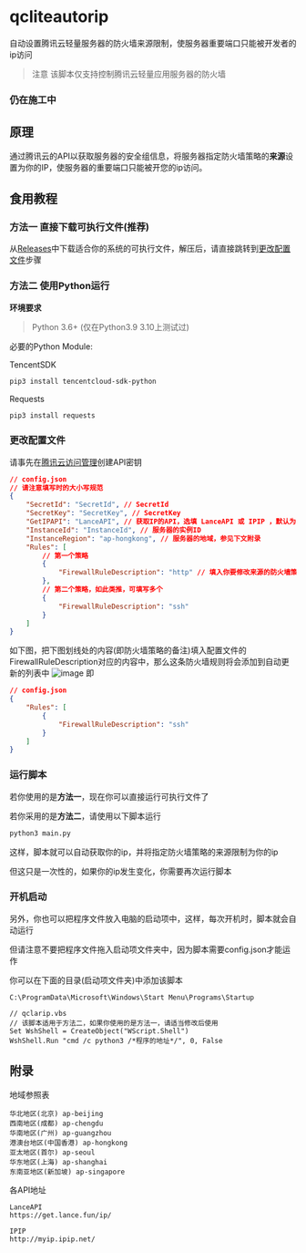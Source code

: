 # qcliteautorip
自动设置腾讯云轻量服务器的防火墙来源限制，使服务器重要端口只能被开发者的ip访问

> 注意 该脚本仅支持控制腾讯云轻量应用服务器的防火墙
### 仍在施工中

## 原理
通过腾讯云的API以获取服务器的安全组信息，将服务器指定防火墙策略的**来源**设置为你的IP，使服务器的重要端口只能被开您的ip访问。

## 食用教程
### 方法一 直接下载可执行文件(推荐)
从[Releases](https://github.com/cnlancehu/qcliteautorip/releases)中下载适合你的系统的可执行文件，解压后，请直接跳转到[更改配置文件](#更改配置文件)步骤

### 方法二 使用Python运行
**环境要求**
> Python 3.6+ (仅在Python3.9 3.10上测试过)

必要的Python Module:

TencentSDK
```bash
pip3 install tencentcloud-sdk-python
```

Requests
```bash
pip3 install requests
```

### 更改配置文件

请事先在[腾讯云访问管理](https://console.cloud.tencent.com/cam/capi)创建API密钥

```json
// config.json
// 请注意填写时的大小写规范
{
    "SecretId": "SecretId", // SecretId
    "SecretKey": "SecretKey", // SecretKey
    "GetIPAPI": "LanceAPI", // 获取IP的API，选填 LanceAPI 或 IPIP ，默认为LanceAPI
    "InstanceId": "InstanceId", // 服务器的实例ID
    "InstanceRegion": "ap-hongkong", // 服务器的地域，参见下文附录
    "Rules": [
        // 第一个策略
        {
            "FirewallRuleDescription": "http" // 填入你要修改来源的防火墙策略的描述
        },
        // 第二个策略，如此类推，可填写多个
        {
            "FirewallRuleDescription": "ssh" 
        }
    ]
}
```
如下图，把下图划线处的内容(即防火墙策略的备注)填入配置文件的FirewallRuleDescription对应的内容中，那么这条防火墙规则将会添加到自动更新的列表中
![image](https://user-images.githubusercontent.com/106385654/214570514-90e46714-c3a3-450f-ba37-36f8dcb9089a.png)
即
```json
// config.json
{
    "Rules": [
        {
            "FirewallRuleDescription": "ssh"
        }
    ]
}
```

### 运行脚本
若你使用的是**方法一**，现在你可以直接运行可执行文件了

若你采用的是**方法二**，请使用以下脚本运行
```bash
python3 main.py
```
这样，脚本就可以自动获取你的ip，并将指定防火墙策略的来源限制为你的ip

但这只是一次性的，如果你的ip发生变化，你需要再次运行脚本

### 开机启动
另外，你也可以把程序文件放入电脑的启动项中，这样，每次开机时，脚本就会自动运行

但请注意不要把程序文件拖入启动项文件夹中，因为脚本需要config.json才能运作

你可以在下面的目录(启动项文件夹)中添加该脚本

`C:\ProgramData\Microsoft\Windows\Start Menu\Programs\Startup`


```vbs
// qclarip.vbs
// 该脚本适用于方法二，如果你使用的是方法一，请适当修改后使用
Set WshShell = CreateObject("WScript.Shell")
WshShell.Run "cmd /c python3 /*程序的地址*/", 0, False
```


## 附录

地域参照表
```
华北地区(北京) ap-beijing
西南地区(成都) ap-chengdu
华南地区(广州) ap-guangzhou
港澳台地区(中国香港) ap-hongkong
亚太地区(首尔) ap-seoul
华东地区(上海) ap-shanghai
东南亚地区(新加坡) ap-singapore
```

各API地址
```
LanceAPI
https://get.lance.fun/ip/

IPIP
http://myip.ipip.net/
```